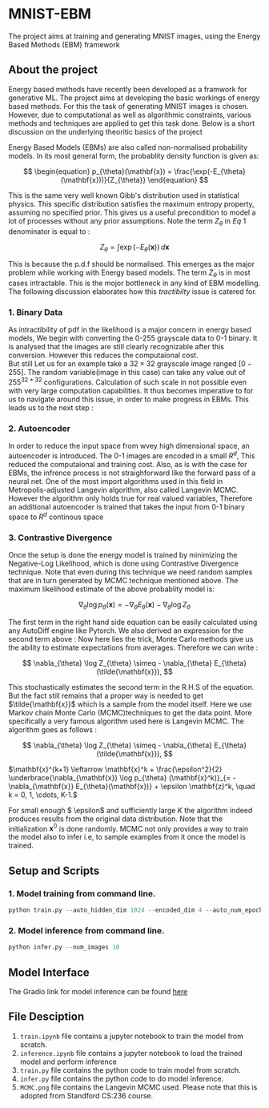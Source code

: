 # MNIST-EBM
The project aims at training and generating MNIST images, using the Energy Based Methods (EBM) framework

## About the project
Energy based methods have recently been developed as a framwork for generative ML. The project aims at developing the basic workings of energy based methods. For this the task of generating MNIST images is chosen. However, due to computational as well as algorithmic constraints, various methods and techniques are applied to get this task done. Below is a short discussion on the underlying theoritic basics of the project

Energy Based Models (EBMs) are also called non-normalised probability models. In its most general form, the probablity density function is given as:

$$
\begin{equation}
p_{\theta}(\mathbf{x}) = \frac{\exp(-E_{\theta}(\mathbf{x}))}{Z_{\theta}}
\end{equation}
$$

This is the same very well known Gibb's distribution used in statistical physics. This specific distribution satisfies the maximum entropy property, assuming no specified prior. This gives us a useful precondition to model a lot of processes without any prior assumptions. 
Note the term $Z_{\theta}$ in $Eq \: 1$ denominator is equal to :

$$
\begin{equation}
    Z_{\theta} = \int \exp(-E_{\theta}(\mathbf{x})) \, d\mathbf{x}
\end{equation}
$$

This is because the p.d.f should be normalised. This emerges as the major problem while working with Energy based models. The term $Z_{\theta}$ is in most cases intractable. This is the mojor bottleneck in any kind of EBM modelling. The following discussion elaborates how this $tractibilty$ issue is catered for.

### 1. __Binary Data__<br>
  As intractibility of pdf in the likelihood is a major concern in energy based models, We begin with converting the 0-255 grayscale data to 0-1 binary. It is analysed that the images are still clearly recognizable after this conversion. However this reduces the computaional cost.<br> But still
  Let us for an example take a $32 \times 32$ grayscale image ranged $[0-255]$. The random variable(image in this case) can take any value out of $255^{32*32}$ configurations. Calculation of such scale in not possible even with very large computation capabilities. It thus becomes imperative to for us to navigate around this issue, in order to make progress in EBMs. This leads us to the next step :

### 2. __Autoencoder__<br>
  In order to reduce the input space from wvey high dimensional space, an autoencoder is introduced. The 0-1 images are encoded in a small ${R^{d}}$, This reduced the computaional and training cost. Also,
  as is with the case for EBMs, the infrence process is not straighforward like the forward pass of a neural net. One of the most import algorithms used in this field in Metropolis-adjusted Langevin algorithm, also called Langevin MCMC. However the algorithm only holds true for real valued variables, Therefore an additional autoencoder is trained that takes the input from 0-1 binary space to $R^{d}$ continous space

### 3. __Contrastive Divergence__<br>
Once the setup is done the energy model is trained by minimizing the Negative-Log Likelihood, which is done using Contrastive Divergence technique. Note that even during this technique we need random samples that are in turn generated by MCMC technique mentioned above. The maximum likelihood estimate of the above probablity model is:

$$
\begin{equation}
    \nabla_{\theta} \log p_{\theta}(\mathbf{x}) = -\nabla_{\theta} E_{\theta}(\mathbf{x}) - \nabla_{\theta} \log Z_{\theta}
\end{equation}
$$

The first term in the right hand side equation can be easily calculated using any AutoDiff engine like Pytorch. We also derived an expression for the second term above :
Now here lies the trick, Monte Carlo methods give us the ability to estimate expectations from averages. Therefore we can write : 

$$
\nabla_{\theta} \log Z_{\theta} \simeq - \nabla_{\theta} E_{\theta} (\tilde{\mathbf{x}}),
$$

This stochastically estimates the second term in the R.H.S of the equation. But the fact still remains that a proper way is needed to get $\tilde{\mathbf{x}}$ which is a sample from the model itself. Here we use Markov chain Monte Carlo (MCMC)techniques to get the data point. More specifically a very famous algorithm used here is Langevin MCMC. The algorithm goes as follows : 

$$
\nabla_{\theta} \log Z_{\theta} \simeq - \nabla_{\theta} E_{\theta} (\tilde{\mathbf{x}}),
$$




$\mathbf{x}^{k+1} \leftarrow \mathbf{x}^k + \frac{\epsilon^2}{2} \underbrace{\nabla_{\mathbf{x}} \log p_{\theta} (\mathbf{x}^k)}_{= -\nabla_{\mathbf{x}} E_{\theta}(\mathbf{x})} + \epsilon \mathbf{z}^k, \quad k = 0, 1, \cdots, K-1.$

For small enough $ \epsilon$ and sufficiently large $K$ the algorithm indeed produces results from the original data distribution. Note that the initialization $\mathbf{x}^{0}$ is done randomly.
MCMC not only provides a way to train the model also to infer i.e, to sample examples from it once the model is trained.

## Setup and Scripts
### 1. Model training from command line.<br>
```python
python train.py --auto_hidden_dim 1024 --encoded_dim 4 --auto_num_epochs 30 --auto_batch_size 64 --auto_lr 3e-4 --ebm_hidden_dim 8 --ebm_num_epochs 3 --ebm_batch_size 1024 --ebm_lr 3e-4 --mcmc_samples_per_datapoint 8
```

### 2. Model inference from command line.<br>
```python
python infer.py --num_images 10
```

## Model Interface
The Gradio link for model inference can be found [here](URL)

## File Desciption
1. `train.ipynb` file contains a jupyter notebook to train the model from scratch.
2. `inference.ipynb` file contains a jupyter notebook to load the trained model and perform inference
3. `train.py` file contains the python code to train model from scratch.
4. `infer.py` file contains the python code to do model inference.
5. `MCMC.png` file contains the Langevin MCMC used. Please note that this is adopted from Standford CS:236 course.





